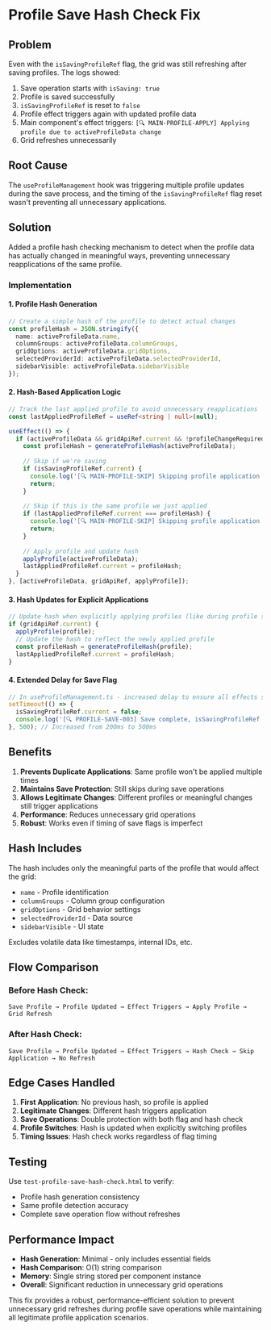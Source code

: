 # Profile Save Hash Check Fix

## Problem

Even with the `isSavingProfileRef` flag, the grid was still refreshing after saving profiles. The logs showed:

1. Save operation starts with `isSaving: true`
2. Profile is saved successfully 
3. `isSavingProfileRef` is reset to `false`
4. Profile effect triggers again with updated profile data
5. Main component's effect triggers: `[🔍 MAIN-PROFILE-APPLY] Applying profile due to activeProfileData change`
6. Grid refreshes unnecessarily

## Root Cause

The `useProfileManagement` hook was triggering multiple profile updates during the save process, and the timing of the `isSavingProfileRef` flag reset wasn't preventing all unnecessary applications.

## Solution

Added a profile hash checking mechanism to detect when the profile data has actually changed in meaningful ways, preventing unnecessary reapplications of the same profile.

### Implementation

#### 1. Profile Hash Generation

```typescript
// Create a simple hash of the profile to detect actual changes
const profileHash = JSON.stringify({
  name: activeProfileData.name,
  columnGroups: activeProfileData.columnGroups,
  gridOptions: activeProfileData.gridOptions,
  selectedProviderId: activeProfileData.selectedProviderId,
  sidebarVisible: activeProfileData.sidebarVisible
});
```

#### 2. Hash-Based Application Logic

```typescript
// Track the last applied profile to avoid unnecessary reapplications
const lastAppliedProfileRef = useRef<string | null>(null);

useEffect(() => {
  if (activeProfileData && gridApiRef.current && !profileChangeRequiredRef.current) {
    const profileHash = generateProfileHash(activeProfileData);
    
    // Skip if we're saving
    if (isSavingProfileRef.current) {
      console.log('[🔍 MAIN-PROFILE-SKIP] Skipping profile application during save operation');
      return;
    }
    
    // Skip if this is the same profile we just applied
    if (lastAppliedProfileRef.current === profileHash) {
      console.log('[🔍 MAIN-PROFILE-SKIP] Skipping profile application - no meaningful changes detected');
      return;
    }
    
    // Apply profile and update hash
    applyProfile(activeProfileData);
    lastAppliedProfileRef.current = profileHash;
  }
}, [activeProfileData, gridApiRef, applyProfile]);
```

#### 3. Hash Updates for Explicit Applications

```typescript
// Update hash when explicitly applying profiles (like during profile switches)
if (gridApiRef.current) {
  applyProfile(profile);
  // Update the hash to reflect the newly applied profile
  const profileHash = generateProfileHash(profile);
  lastAppliedProfileRef.current = profileHash;
}
```

#### 4. Extended Delay for Save Flag

```typescript
// In useProfileManagement.ts - increased delay to ensure all effects settle
setTimeout(() => {
  isSavingProfileRef.current = false;
  console.log('[🔍 PROFILE-SAVE-003] Save complete, isSavingProfileRef reset to false (delayed)');
}, 500); // Increased from 200ms to 500ms
```

## Benefits

1. **Prevents Duplicate Applications**: Same profile won't be applied multiple times
2. **Maintains Save Protection**: Still skips during save operations
3. **Allows Legitimate Changes**: Different profiles or meaningful changes still trigger applications
4. **Performance**: Reduces unnecessary grid operations
5. **Robust**: Works even if timing of save flags is imperfect

## Hash Includes

The hash includes only the meaningful parts of the profile that would affect the grid:
- `name` - Profile identification
- `columnGroups` - Column group configuration
- `gridOptions` - Grid behavior settings
- `selectedProviderId` - Data source
- `sidebarVisible` - UI state

Excludes volatile data like timestamps, internal IDs, etc.

## Flow Comparison

### Before Hash Check:
```
Save Profile → Profile Updated → Effect Triggers → Apply Profile → Grid Refresh
```

### After Hash Check:
```
Save Profile → Profile Updated → Effect Triggers → Hash Check → Skip Application → No Refresh
```

## Edge Cases Handled

1. **First Application**: No previous hash, so profile is applied
2. **Legitimate Changes**: Different hash triggers application
3. **Save Operations**: Double protection with both flag and hash check
4. **Profile Switches**: Hash is updated when explicitly switching profiles
5. **Timing Issues**: Hash check works regardless of flag timing

## Testing

Use `test-profile-save-hash-check.html` to verify:
- Profile hash generation consistency
- Same profile detection accuracy
- Complete save operation flow without refreshes

## Performance Impact

- **Hash Generation**: Minimal - only includes essential fields
- **Hash Comparison**: O(1) string comparison
- **Memory**: Single string stored per component instance
- **Overall**: Significant reduction in unnecessary grid operations

This fix provides a robust, performance-efficient solution to prevent unnecessary grid refreshes during profile save operations while maintaining all legitimate profile application scenarios.